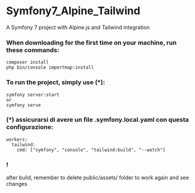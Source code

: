 # Symfony7_Alpine_Tailwind
A Symfony 7 project with Alpine.js and Tailwind integration


### When downloading for the first time on your machine, run these commands:
```
composer install
php bin/console importmap:install
```

### To run the project, simply use **(*)**:
```
symfony server:start
or
symfony serve
```

### **(*)** assicurarsi di avere un file .symfony.local.yaml con questa configurazione:
```
workers:
  tailwind:
    cmd: ["symfony", "console", "tailwind:build", "--watch"]
```

### !
after build, remember to delete public/assets/ folder to work again and see changes
